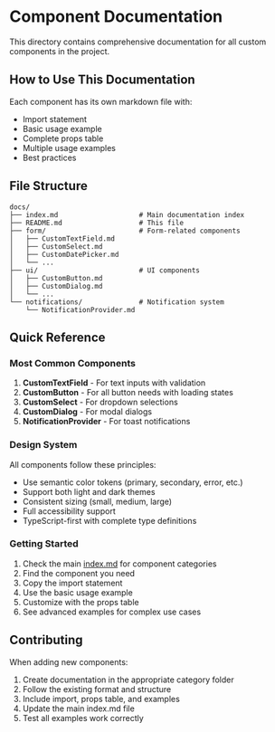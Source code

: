 
# Component Documentation

This directory contains comprehensive documentation for all custom components in the project.

## How to Use This Documentation

Each component has its own markdown file with:
- Import statement
- Basic usage example
- Complete props table
- Multiple usage examples
- Best practices

## File Structure

```
docs/
├── index.md                    # Main documentation index
├── README.md                   # This file
├── form/                       # Form-related components
│   ├── CustomTextField.md
│   ├── CustomSelect.md
│   ├── CustomDatePicker.md
│   └── ...
├── ui/                         # UI components
│   ├── CustomButton.md
│   ├── CustomDialog.md
│   └── ...
└── notifications/              # Notification system
    └── NotificationProvider.md
```

## Quick Reference

### Most Common Components

1. **CustomTextField** - For text inputs with validation
2. **CustomButton** - For all button needs with loading states
3. **CustomSelect** - For dropdown selections
4. **CustomDialog** - For modal dialogs
5. **NotificationProvider** - For toast notifications

### Design System

All components follow these principles:
- Use semantic color tokens (primary, secondary, error, etc.)
- Support both light and dark themes
- Consistent sizing (small, medium, large)
- Full accessibility support
- TypeScript-first with complete type definitions

### Getting Started

1. Check the main [index.md](./index.md) for component categories
2. Find the component you need
3. Copy the import statement
4. Use the basic usage example
5. Customize with the props table
6. See advanced examples for complex use cases

## Contributing

When adding new components:
1. Create documentation in the appropriate category folder
2. Follow the existing format and structure
3. Include import, props table, and examples
4. Update the main index.md file
5. Test all examples work correctly
